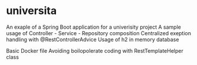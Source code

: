 # universita
An exaple of a Spring Boot application for a univerisity project
A sample usage of Controller - Service - Repository composition
Centralized exeption handling with @RestControllerAdvice
Usage of h2 in memory database

Basic Docker file
Avoiding boilopolerate coding with RestTemplateHelper class


